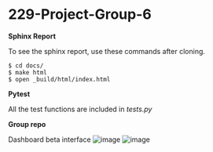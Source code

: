 # 229-Project-Group-6
**Sphinx Report**

To see the sphinx report, use these commands after cloning.
```
$ cd docs/
$ make html
$ open _build/html/index.html
```



**Pytest**

All the test functions are included in _tests.py_



**Group repo** 

Dashboard beta interface
![image](https://user-images.githubusercontent.com/50532010/119720297-a915b300-be1e-11eb-9565-34d9e78ea46d.png)
![image](https://user-images.githubusercontent.com/50532010/119720311-ad41d080-be1e-11eb-8ddc-840aaefd4467.png)



